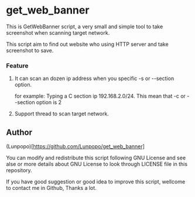 # get_web_banner
This is GetWebBanner script, a very small and simple tool to take screenshot when scanning target network.

This script aim to find out website who using HTTP server and take screenshot to save.

### Feature
1. It can scan an dozen ip address when you specific -s or --section option.

	for example: Typing a C section ip 192.168.2.0/24. This mean that -c or --section option is 2

2. Support thread to scan target network.

## Author
(Lunpopo)[https://github.com/Lunpopo/get_web_banner]

You can modify and redistribute this script following GNU License and see alse or more details about GNU License to look through LICENSE file in this repository.

If you have good suggestion or good idea to improve this script, wellcome to contact me in Github, Thanks a lot.
